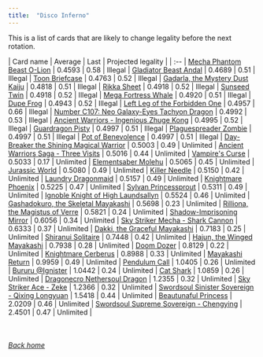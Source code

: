 ```yaml
---
title:  "Disco Inferno"
---
```


This is a list of cards that are likely to change legality before the next rotation.

| Card name | Average | Last | Projected legality |
| :-- |
[Mecha Phantom Beast O-Lion](https://db.ygoprodeck.com/card/?search=Mecha%20Phantom%20Beast%20O-Lion) | 0.4593 | 0.58 | Illegal |
[Gladiator Beast Andal](https://db.ygoprodeck.com/card/?search=Gladiator%20Beast%20Andal) | 0.4689 | 0.51 | Illegal |
[Toon Briefcase](https://db.ygoprodeck.com/card/?search=Toon%20Briefcase) | 0.4763 | 0.52 | Illegal |
[Gadarla, the Mystery Dust Kaiju](https://db.ygoprodeck.com/card/?search=Gadarla,%20the%20Mystery%20Dust%20Kaiju) | 0.4818 | 0.51 | Illegal |
[Rikka Sheet](https://db.ygoprodeck.com/card/?search=Rikka%20Sheet) | 0.4918 | 0.52 | Illegal |
[Sunseed Twin](https://db.ygoprodeck.com/card/?search=Sunseed%20Twin) | 0.4918 | 0.52 | Illegal |
[Mega Fortress Whale](https://db.ygoprodeck.com/card/?search=Mega%20Fortress%20Whale) | 0.4920 | 0.51 | Illegal |
[Dupe Frog](https://db.ygoprodeck.com/card/?search=Dupe%20Frog) | 0.4943 | 0.52 | Illegal |
[Left Leg of the Forbidden One](https://db.ygoprodeck.com/card/?search=Left%20Leg%20of%20the%20Forbidden%20One) | 0.4957 | 0.66 | Illegal |
[Number C107: Neo Galaxy-Eyes Tachyon Dragon](https://db.ygoprodeck.com/card/?search=Number%20C107:%20Neo%20Galaxy-Eyes%20Tachyon%20Dragon) | 0.4992 | 0.53 | Illegal |
[Ancient Warriors - Ingenious Zhuge Kong](https://db.ygoprodeck.com/card/?search=Ancient%20Warriors%20-%20Ingenious%20Zhuge%20Kong) | 0.4995 | 0.52 | Illegal |
[Guardragon Pisty](https://db.ygoprodeck.com/card/?search=Guardragon%20Pisty) | 0.4997 | 0.51 | Illegal |
[Plaguespreader Zombie](https://db.ygoprodeck.com/card/?search=Plaguespreader%20Zombie) | 0.4997 | 0.51 | Illegal |
[Pot of Benevolence](https://db.ygoprodeck.com/card/?search=Pot%20of%20Benevolence) | 0.4997 | 0.51 | Illegal |
[Day-Breaker the Shining Magical Warrior](https://db.ygoprodeck.com/card/?search=Day-Breaker%20the%20Shining%20Magical%20Warrior) | 0.5003 | 0.49 | Unlimited |
[Ancient Warriors Saga - Three Visits](https://db.ygoprodeck.com/card/?search=Ancient%20Warriors%20Saga%20-%20Three%20Visits) | 0.5016 | 0.44 | Unlimited |
[Vampire's Curse](https://db.ygoprodeck.com/card/?search=Vampire's%20Curse) | 0.5033 | 0.17 | Unlimited |
[Elementsaber Molehu](https://db.ygoprodeck.com/card/?search=Elementsaber%20Molehu) | 0.5065 | 0.45 | Unlimited |
[Jurassic World](https://db.ygoprodeck.com/card/?search=Jurassic%20World) | 0.5080 | 0.49 | Unlimited |
[Killer Needle](https://db.ygoprodeck.com/card/?search=Killer%20Needle) | 0.5150 | 0.42 | Unlimited |
[Laundry Dragonmaid](https://db.ygoprodeck.com/card/?search=Laundry%20Dragonmaid) | 0.5157 | 0.49 | Unlimited |
[Knightmare Phoenix](https://db.ygoprodeck.com/card/?search=Knightmare%20Phoenix) | 0.5225 | 0.47 | Unlimited |
[Sylvan Princessprout](https://db.ygoprodeck.com/card/?search=Sylvan%20Princessprout) | 0.5311 | 0.49 | Unlimited |
[Ignoble Knight of High Laundsallyn](https://db.ygoprodeck.com/card/?search=Ignoble%20Knight%20of%20High%20Laundsallyn) | 0.5524 | 0.46 | Unlimited |
[Gashadokuro, the Skeletal Mayakashi](https://db.ygoprodeck.com/card/?search=Gashadokuro,%20the%20Skeletal%20Mayakashi) | 0.5698 | 0.23 | Unlimited |
[Rilliona, the Magistus of Verre](https://db.ygoprodeck.com/card/?search=Rilliona,%20the%20Magistus%20of%20Verre) | 0.5821 | 0.24 | Unlimited |
[Shadow-Imprisoning Mirror](https://db.ygoprodeck.com/card/?search=Shadow-Imprisoning%20Mirror) | 0.6056 | 0.34 | Unlimited |
[Sky Striker Mecha - Shark Cannon](https://db.ygoprodeck.com/card/?search=Sky%20Striker%20Mecha%20-%20Shark%20Cannon) | 0.6333 | 0.37 | Unlimited |
[Dakki, the Graceful Mayakashi](https://db.ygoprodeck.com/card/?search=Dakki,%20the%20Graceful%20Mayakashi) | 0.7183 | 0.25 | Unlimited |
[Shiranui Solitaire](https://db.ygoprodeck.com/card/?search=Shiranui%20Solitaire) | 0.7448 | 0.42 | Unlimited |
[Hajun, the Winged Mayakashi](https://db.ygoprodeck.com/card/?search=Hajun,%20the%20Winged%20Mayakashi) | 0.7938 | 0.28 | Unlimited |
[Doom Dozer](https://db.ygoprodeck.com/card/?search=Doom%20Dozer) | 0.8129 | 0.22 | Unlimited |
[Knightmare Cerberus](https://db.ygoprodeck.com/card/?search=Knightmare%20Cerberus) | 0.8988 | 0.33 | Unlimited |
[Mayakashi Return](https://db.ygoprodeck.com/card/?search=Mayakashi%20Return) | 0.9959 | 0.49 | Unlimited |
[Pendulum Call](https://db.ygoprodeck.com/card/?search=Pendulum%20Call) | 1.0405 | 0.26 | Unlimited |
[Bururu @Ignister](https://db.ygoprodeck.com/card/?search=Bururu%20@Ignister) | 1.0442 | 0.24 | Unlimited |
[Cat Shark](https://db.ygoprodeck.com/card/?search=Cat%20Shark) | 1.0859 | 0.26 | Unlimited |
[Dragonecro Nethersoul Dragon](https://db.ygoprodeck.com/card/?search=Dragonecro%20Nethersoul%20Dragon) | 1.2355 | 0.32 | Unlimited |
[Sky Striker Ace - Zeke](https://db.ygoprodeck.com/card/?search=Sky%20Striker%20Ace%20-%20Zeke) | 1.2366 | 0.32 | Unlimited |
[Swordsoul Sinister Sovereign - Qixing Longyuan](https://db.ygoprodeck.com/card/?search=Swordsoul%20Sinister%20Sovereign%20-%20Qixing%20Longyuan) | 1.5418 | 0.44 | Unlimited |
[Beautunaful Princess](https://db.ygoprodeck.com/card/?search=Beautunaful%20Princess) | 2.0209 | 0.46 | Unlimited |
[Swordsoul Supreme Sovereign - Chengying](https://db.ygoprodeck.com/card/?search=Swordsoul%20Supreme%20Sovereign%20-%20Chengying) | 2.4501 | 0.47 | Unlimited |

<br>

###### [Back home](index)